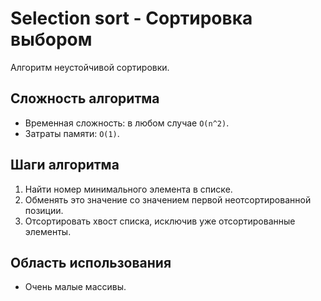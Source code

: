 # Selection sort - Сортировка выбором

Алгоритм неустойчивой сортировки.

## Сложность алгоритма

- Временная сложность: в любом случае `O(n^2)`.
- Затраты памяти: `O(1)`.

## Шаги алгоритма

1. Найти номер минимального элемента в списке.
2. Обменять это значение со значением первой неотсортированной позиции.
3. Отсортировать хвост списка, исключив уже отсортированные элементы.

## Область использования

- Очень малые массивы.
